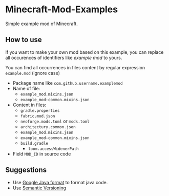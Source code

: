 # Minecraft-Mod-Examples

Simple example mod of Minecraft.

## How to use

If you want to make your own mod based on this example, you can replace all occurences of identifiers like
*example mod* to yours.

You can find all occurrences in files content by regular expression `example.mod` (ignore case)

* Package name like `com.github.username.examplemod`
* Name of file:
	* `example_mod.mixins.json`
	* `example_mod-common.mixins.json`
* Content in files:
	* `gradle.properties`
	* `fabric.mod.json`
	* `neoforge.mods.toml` or `mods.toml`
	* `architectury.common.json`
	* `example_mod.mixins.json`
	* `example_mod-common.mixins.json`
	* `build.gradle`
		* `loom.accessWidenerPath`
* Field `MOD_ID` in source code

## Suggestions

* Use [Google Java format](https://github.com/google/google-java-format) to format java code.
* Use [Semantic Versioning](https://semver.org/)
